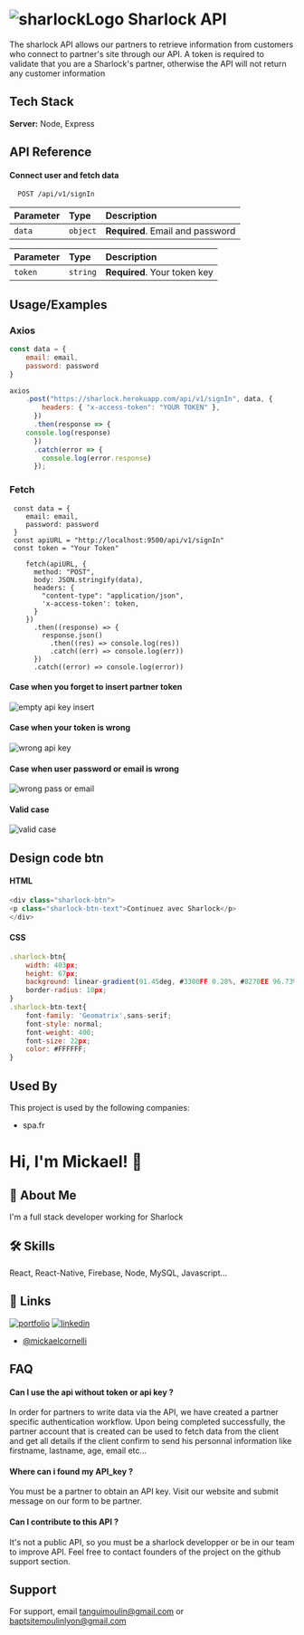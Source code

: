 
# ![sharlockLogo](https://user-images.githubusercontent.com/73282517/176868351-755a43ad-1ae7-4b5d-afa9-aaa74044c427.png) Sharlock API

The sharlock API allows our partners to retrieve information from customers who connect to partner's site through our API.
A token is required to validate that you are a Sharlock's partner, otherwise the API will not return any customer information
## Tech Stack

**Server:** Node, Express


## API Reference

#### Connect user and fetch data

```https://sharlock.herokuapp.com/
  POST /api/v1/signIn
```
| Parameter | Type     | Description                |
| :-------- | :------- | :------------------------- |
| `data` | `object` | **Required**. Email and password |

| Parameter | Type     | Description                |
| :-------- | :------- | :------------------------- |
| `token` | `string` | **Required**. Your token key |




## Usage/Examples

### Axios
```javascript
const data = { 
    email: email, 
    password: password 
}

axios
    .post("https://sharlock.herokuapp.com/api/v1/signIn", data, {
        headers: { "x-access-token": "YOUR TOKEN" },
      })
      .then(response => { 
	console.log(response)
      })
      .catch(error => {
      	console.log(error.response)
      });
```
### Fetch
```
 const data = { 
    email: email, 
    password: password 
 }
 const apiURL = "http://localhost:9500/api/v1/signIn"
 const token = "Your Token"

    fetch(apiURL, {
      method: "POST",
      body: JSON.stringify(data),
      headers: {
        "content-type": "application/json",
        'x-access-token': token,
      }
    })
      .then((response) => {
        response.json()
          .then((res) => console.log(res))
          .catch((err) => console.log(err))
      })
      .catch((error) => console.log(error))
```

#### Case when you forget to insert partner token
![empty api key insert](https://user-images.githubusercontent.com/73282517/176867433-3e8024af-5c85-49d9-8cdb-96e3d3817b74.png)

#### Case when your token is wrong
![wrong api key](https://user-images.githubusercontent.com/73282517/176867750-47674800-eb8b-4880-96de-0448e6a5359b.png)

#### Case when user password or email is wrong
![wrong pass or email](https://user-images.githubusercontent.com/73282517/176867522-a6fc2586-998e-4731-b6c4-02bf65a9aeee.png)

#### Valid case
![valid case](https://user-images.githubusercontent.com/73282517/176867625-6fa6caaa-6d1c-4dee-b5ea-eab44b7583a8.png)
## Design code btn
#### HTML
```javascript 
<div class="sharlock-btn">
<p class="sharlock-btn-text">Continuez avec Sharlock</p>
</div>
```

#### CSS
```javascript 
.sharlock-btn{
    width: 403px;
    height: 67px;
    background: linear-gradient(91.45deg, #3300FF 0.28%, #8270EE 96.73%);
    border-radius: 10px;
}
.sharlock-btn-text{
    font-family: 'Geomatrix',sans-serif;
    font-style: normal;
    font-weight: 400;
    font-size: 22px;
    color: #FFFFFF;
}
```

## Used By

This project is used by the following companies:

- spa.fr

# Hi, I'm Mickael! 👋


## 🚀 About Me
I'm a full stack developer working for Sharlock



## 🛠 Skills
React, React-Native, Firebase, Node, MySQL, Javascript...


## 🔗 Links
[![portfolio](https://img.shields.io/badge/my_portfolio-000?style=for-the-badge&logo=ko-fi&logoColor=white)](https://mickaelcornelli.com/)
[![linkedin](https://img.shields.io/badge/linkedin-0A66C2?style=for-the-badge&logo=linkedin&logoColor=white)](https://www.linkedin.com/in/mickaël-cornelli/)
- [@mickaelcornelli](https://github.com/mickaelcornelli)


## FAQ

#### Can I use the api without token or api key ?

In order for partners to write data via the API, we have created a partner specific authentication workflow. Upon being completed successfully, the partner account that is created can be used to fetch data from the client and get all details if the client confirm to send his personnal information like firstname, lastname, age, email etc...

#### Where can i found my API_key ?

You must be a partner to obtain an API key. Visit our website and submit message on our form to be partner.

#### Can I contribute to this API ?

It's not a public API, so you must be a sharlock developper or be in our team to improve API.
Feel free to contact founders of the project on the github support section.

## Support

For support, email tanguimoulin@gmail.com or baptsitemoulinlyon@gmail.com

